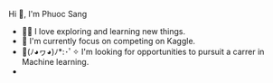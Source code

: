    Hi 👋, I'm Phuoc Sang
- 🐱‍👤 I love exploring and learning new things. 
- 🍜 I'm currently focus on competing on Kaggle.
- 💞️(ﾉ◕ヮ◕)ﾉ*:･ﾟ✧ I'm looking for opportunities to pursuit a carrer in Machine learning.
- 
<!---
s4ng29/s4ng29 is a ✨ special ✨ repository because its `README.md` (this file) appears on your GitHub profile.
You can click the Preview link to take a look at your changes.
--->
